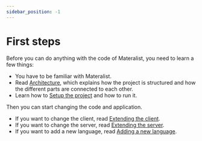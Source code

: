 ```yaml
---
sidebar_position: -1
---
```


# First steps

Before you can do anything with the code of Materalist, you need to learn a few things:

- You have to be familiar with Materalist.
- Read [Architecture](./architecture), which explains how the project is structured and how the different parts are connected to each other.
- Learn how to [Setup the project](./setup) and how to run it.

Then you can start changing the code and application. 
- If you want to change the client, read [Extending the client](./client).
- If you want to change the server, read [Extending the server](./server).
- If you want to add a new language, read [Adding a new language](./adding-language).

